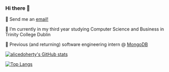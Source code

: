### Hi there 👋

<!--
**alicedoherty/alicedoherty** is a ✨ _special_ ✨ repository because its `README.md` (this file) appears on your GitHub profile.
-->

📧 Send me an [email!](mailto:alice.doherty2000@gmail.com)

:school: I’m currently in my third year studying Computer Science and Business in Trinity College Dublin

🌱 Previous (and returning) software engineering intern @ [MongoDB](https://github.com/mongodb)

[![alicedoherty's GitHub stats](https://github-readme-stats.vercel.app/api?username=alicedoherty&count_private=true&show_icons=true&theme=cobalt)](https://github.com/anuraghazra/github-readme-stats)

[![Top Langs](https://github-readme-stats.vercel.app/api/top-langs/?username=alicedoherty&layout=compact)](https://github.com/anuraghazra/github-readme-stats)
